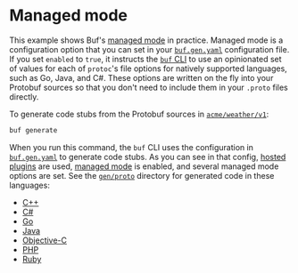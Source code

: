 # Managed mode

This example shows Buf's [managed mode][managed] in practice. Managed mode is a configuration option that you can set in your [`buf.gen.yaml`][buf-gen-yaml] configuration file. If you set `enabled` to `true`, it instructs the [`buf` CLI][repo] to use an opinionated set of values for each of `protoc`'s file options for natively supported languages, such as Go, Java, and C#. These options are written on the fly into your Protobuf sources so that you don't need to include them in your `.proto` files directly.

To generate code stubs from the Protobuf sources in [`acme/weather/v1`](./acme/weather/v1):

```sh
buf generate
```

When you run this command, the `buf` CLI uses the configuration in [`buf.gen.yaml`](./buf.gen.yaml) to generate code stubs. As you can see in that config, [hosted plugins][plugins] are used, [managed mode][managed] is enabled, and several managed mode options are set. See the [`gen/proto`](./gen/proto) directory for generated code in these languages:

* [C++](./gen/proto/cpp)
* [C#](./gen/proto/csharp)
* [Go](./gen/proto/go)
* [Java](./gen/proto/java)
* [Objective-C](./gen/proto/objc)
* [PHP](./gen/proto/php)
* [Ruby](./gen/proto/ruby)

[arena]: https://developers.google.com/protocol-buffers/docs/reference/arenas
[buf-gen-yaml]: https://docs.buf.build/configuration/v1/buf-gen-yaml#managed
[managed]: https://docs.buf.build/generate/managed-mode
[plugins]: https://docs.buf.build/bsr/remote-generation/overview#hosted-plugins
[repo]: https://github.com/bufbuild/buf
